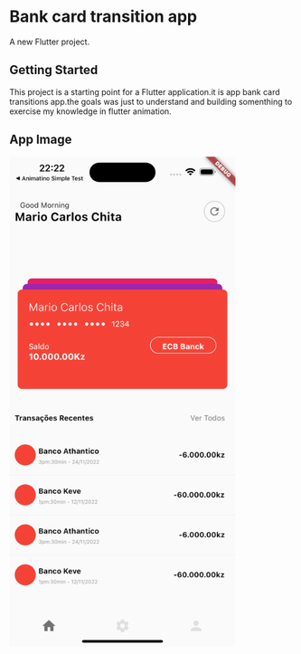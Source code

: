 # Bank card transition app

A new Flutter project.

## Getting Started

This project is a starting point for a Flutter application.it is app bank card transitions
app.the goals was just to understand and building somenthing  to exercise my
knowledge in  flutter animation.


## App Image 

<img src ="https://github.com/MarioCarlosChita/card_bank_transition_animation/blob/main/assets/app.png" width="400">



